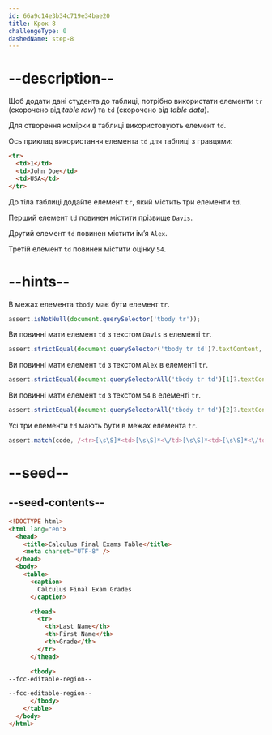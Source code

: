 ```yaml
---
id: 66a9c14e3b34c719e34bae20
title: Крок 8
challengeType: 0
dashedName: step-8
---
```


# --description--

Щоб додати дані студента до таблиці, потрібно використати елементи `tr` (скорочено від <dfn>table row</dfn>) та `td` (скорочено від <dfn>table data</dfn>).

Для створення комірки в таблиці використовують елемент `td`.

Ось приклад використання елемента `td` для таблиці з гравцями:

```html
<tr>
  <td>1</td>
  <td>John Doe</td>
  <td>USA</td>
</tr>
```

До тіла таблиці додайте елемент `tr`, який містить три елементи `td`.

Перший елемент `td` повинен містити прізвище `Davis`.

Другий елемент `td` повинен містити ім’я `Alex`.

Третій елемент `td` повинен містити оцінку `54`.

# --hints--

В межах елемента `tbody` має бути елемент `tr`.

```js
assert.isNotNull(document.querySelector('tbody tr'));
```

Ви повинні мати елемент `td` з текстом `Davis` в елементі `tr`.

```js
assert.strictEqual(document.querySelector('tbody tr td')?.textContent, 'Davis');
```

Ви повинні мати елемент `td` з текстом `Alex` в елементі `tr`.

```js
assert.strictEqual(document.querySelectorAll('tbody tr td')[1]?.textContent, 'Alex');
```

Ви повинні мати елемент `td` з текстом `54` в елементі `tr`.

```js
assert.strictEqual(document.querySelectorAll('tbody tr td')[2]?.textContent, '54');
```

Усі три елементи `td` мають бути в межах елемента `tr`.

```js
assert.match(code, /<tr>[\s\S]*<td>[\s\S]*<\/td>[\s\S]*<td>[\s\S]*<\/td>[\s\S]*<td>[\s\S]*<\/td>[\s\S]*<\/tr>/i);
```

# --seed--

## --seed-contents--

```html
<!DOCTYPE html>
<html lang="en">
  <head>
    <title>Calculus Final Exams Table</title>
    <meta charset="UTF-8" />
  </head>
  <body>
    <table>
      <caption>
        Calculus Final Exam Grades
      </caption>

      <thead>     
        <tr>
          <th>Last Name</th>
          <th>First Name</th>
          <th>Grade</th>
        </tr>
      </thead>

      <tbody>
--fcc-editable-region--

--fcc-editable-region--
      </tbody>
    </table>
  </body>
</html>
```
